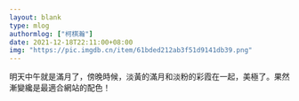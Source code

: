 ```yaml
---
layout: blank
type: mlog
authormlog: ["柯棋瀚"]
date: 2021-12-18T22:11:00+08:00
img: "https://pic.imgdb.cn/item/61bded212ab3f51d9141db39.png"
---
```


明天中午就是滿月了，傍晚時候，淡黃的滿月和淡粉的彩霞在一起，美極了。果然漸變纔是最適合網站的配色！